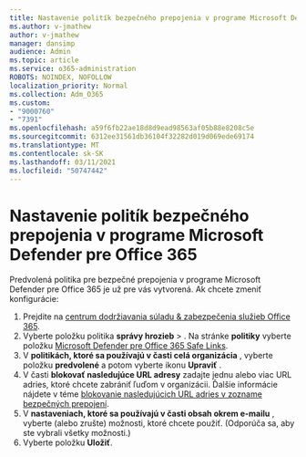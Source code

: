 ```yaml
---
title: Nastavenie politík bezpečného prepojenia v programe Microsoft Defender pre Office 365
ms.author: v-jmathew
author: v-jmathew
manager: dansimp
audience: Admin
ms.topic: article
ms.service: o365-administration
ROBOTS: NOINDEX, NOFOLLOW
localization_priority: Normal
ms.collection: Adm_O365
ms.custom:
- "9000760"
- "7391"
ms.openlocfilehash: a59f6fb22ae18d8d9ead98563af05b88e8208c5e
ms.sourcegitcommit: 6312ee31561db36104f32282d019d069ede69174
ms.translationtype: MT
ms.contentlocale: sk-SK
ms.lasthandoff: 03/11/2021
ms.locfileid: "50747442"
---
```

# <a name="set-up-safe-link-policies-in-microsoft-defender-for-office-365"></a>Nastavenie politík bezpečného prepojenia v programe Microsoft Defender pre Office 365

Predvolená politika pre bezpečné prepojenia v programe Microsoft Defender pre Office 365 je už pre vás vytvorená. Ak chcete zmeniť konfigurácie:

1. Prejdite na [centrum dodržiavania súladu & zabezpečenia služieb Office 365](https://go.microsoft.com/fwlink/p/?linkid=2077143).
2. Vyberte položku politika **správy hrozieb**  >  . Na stránke **politiky** vyberte položku [Microsoft Defender pre Office 365 Safe Links](https://go.microsoft.com/fwlink/?linkid=2101058).
3. V **politikách, ktoré sa používajú v časti celá organizácia** , vyberte položku **predvolené** a potom vyberte ikonu **Upraviť** .
4. V časti **blokovať nasledujúce URL adresy** zadajte jednu alebo viac URL adries, ktoré chcete zabrániť ľuďom v organizácii. Ďalšie informácie nájdete v téme [blokovanie nasledujúcich URL adries v zozname bezpečných prepojení](https://go.microsoft.com/fwlink/?linkid=2092123).
5. V **nastaveniach, ktoré sa používajú v časti obsah okrem e-mailu** , vyberte (alebo zrušte) možnosti, ktoré chcete použiť. (Odporúča sa, aby ste vybrali všetky možnosti.)
6. Vyberte položku **Uložiť**.
